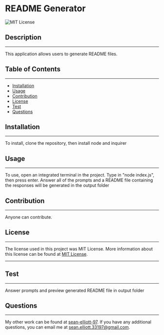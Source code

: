 
  # README Generator
  
  ![MIT License](https://img.shields.io/static/v1?label=License&message=MIT%20License&color=green)
  
  
  ## Description
  --- 
  This application allows users to generate README files. 
  
  ## Table of Contents
  ---
  * [Installation](#installation)
  * [Usage](#usage)
  * [Contribution](#contribution)
  * [License](#license)
  * [Test](#test)
  * [Questions](#questions)
  
  ## Installation
  ---
  To install, clone the repository, then install node and inquirer
  
  ## Usage
  ---
  To use, open an integrated terminal in the project. Type in "node index.js", then press enter. Answer all of the prompts and a README file containing the responses will be generated in the output folder
  
  ## Contribution
  ---
  Anyone can contribute. 
  
  ## License
  ---
  The license used in this project was MIT License. More information about this license can be found at [MIT License](https://choosealicense.com/licenses/mit/).
    
  ---
  ## Test
  ---
  Answer prompts and preview generated README file in output folder
  
  ## Questions
  ---
  My other work can be found at <a href="https://github.com/sean-elliott-97" title="github profile" target = "blank">sean-elliott-97</a>. If you have any additional questions, you can email me at [sean.elliott.33197@gmail.com](mailto:sean.elliott.33197@gmail.com).
  
  